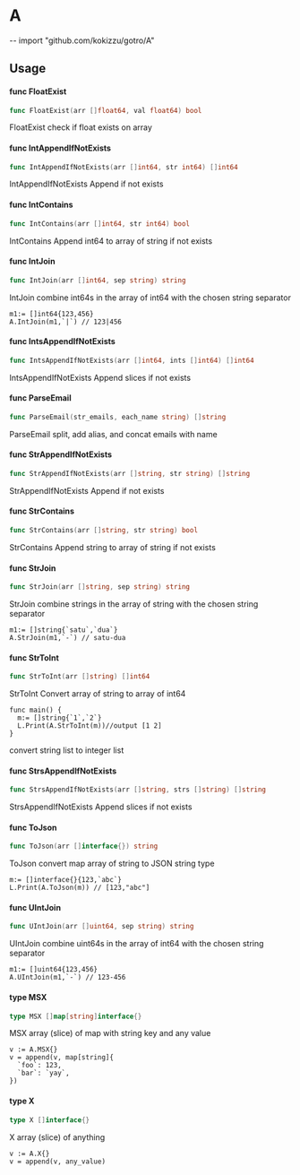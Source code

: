 # A
--
    import "github.com/kokizzu/gotro/A"


## Usage

#### func  FloatExist

```go
func FloatExist(arr []float64, val float64) bool
```
FloatExist check if float exists on array

#### func  IntAppendIfNotExists

```go
func IntAppendIfNotExists(arr []int64, str int64) []int64
```
IntAppendIfNotExists Append if not exists

#### func  IntContains

```go
func IntContains(arr []int64, str int64) bool
```
IntContains Append int64 to array of string if not exists

#### func  IntJoin

```go
func IntJoin(arr []int64, sep string) string
```
IntJoin combine int64s in the array of int64 with the chosen string separator

    m1:= []int64{123,456}
    A.IntJoin(m1,`|`) // 123|456

#### func  IntsAppendIfNotExists

```go
func IntsAppendIfNotExists(arr []int64, ints []int64) []int64
```
IntsAppendIfNotExists Append slices if not exists

#### func  ParseEmail

```go
func ParseEmail(str_emails, each_name string) []string
```
ParseEmail split, add alias, and concat emails with name

#### func  StrAppendIfNotExists

```go
func StrAppendIfNotExists(arr []string, str string) []string
```
StrAppendIfNotExists Append if not exists

#### func  StrContains

```go
func StrContains(arr []string, str string) bool
```
StrContains Append string to array of string if not exists

#### func  StrJoin

```go
func StrJoin(arr []string, sep string) string
```
StrJoin combine strings in the array of string with the chosen string separator

    m1:= []string{`satu`,`dua`}
    A.StrJoin(m1,`-`) // satu-dua

#### func  StrToInt

```go
func StrToInt(arr []string) []int64
```
StrToInt Convert array of string to array of int64

    func main() {
      m:= []string{`1`,`2`}
      L.Print(A.StrToInt(m))//output [1 2]
    }

convert string list to integer list

#### func  StrsAppendIfNotExists

```go
func StrsAppendIfNotExists(arr []string, strs []string) []string
```
StrsAppendIfNotExists Append slices if not exists

#### func  ToJson

```go
func ToJson(arr []interface{}) string
```
ToJson convert map array of string to JSON string type

    m:= []interface{}{123,`abc`}
    L.Print(A.ToJson(m)) // [123,"abc"]

#### func  UIntJoin

```go
func UIntJoin(arr []uint64, sep string) string
```
UIntJoin combine uint64s in the array of int64 with the chosen string separator

    m1:= []uint64{123,456}
    A.UIntJoin(m1,`-`) // 123-456

#### type MSX

```go
type MSX []map[string]interface{}
```

MSX array (slice) of map with string key and any value

    v := A.MSX{}
    v = append(v, map[string]{
      `foo`: 123,
      `bar`: `yay`,
    })

#### type X

```go
type X []interface{}
```

X array (slice) of anything

    v := A.X{}
    v = append(v, any_value)

